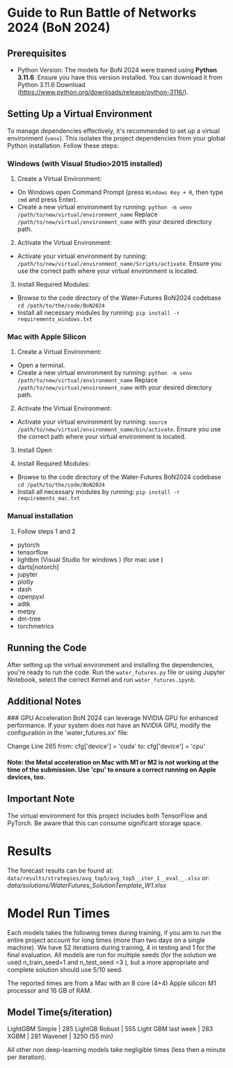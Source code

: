 # Guide to Run Battle of Networks 2024 (BoN 2024)

## Prerequisites
- Python Version: The models for BoN 2024 were trained using **Python 3.11.6**. Ensure you have this version installed. You can download it from Python 3.11.6 Download (https://www.python.org/downloads/release/python-3116/).

## Setting Up a Virtual Environment
To manage dependencies effectively, it's recommended to set up a virtual environment (`venv`). This isolates the project dependencies from your global Python installation. Follow these steps:

### Windows (with Visual Studio>2015 installed)
1. Create a Virtual Environment:
  - On Windows open Command Prompt (press `Windows Key + R`, then type `cmd` and press Enter).
  - Create a new virtual environment by running:
    `python -m venv /path/to/new/virtual/environment_name`
    Replace `/path/to/new/virtual/environment_name` with your desired directory path.

2. Activate the Virtual Environment:
  - Activate your virtual environment by running:
    `/path/to/new/virtual/environment_name/Scripts/activate`.
    Ensure you use the correct path where your virtual environment is located.

3. Install Required Modules:
  - Browse to the code directory of the Water-Futures BoN2024 codebase
    `cd /path/to/the/code/BoN2024`
  - Install all necessary modules by running:
    `pip install -r requirements_windows.txt`

### Mac with Apple Silicon
1. Create a Virtual Environment:
  - Open a terminal.
  - Create a new virtual environment by running:
    `python -m venv /path/to/new/virtual/environment_name`
    Replace `/path/to/new/virtual/environment_name` with your desired directory path.

2. Activate the Virtual Environment:
  - Activate your virtual environment by running:
    `source /path/to/new/virtual/environment_name/bin/activate`.
    Ensure you use the correct path where your virtual environment is located.

3. Install Open

3. Install Required Modules:
  - Browse to the code directory of the Water-Futures BoN2024 codebase
    `cd /path/to/the/code/BoN2024`
  - Install all necessary modules by running:
    `pip install -r requirements_mac.txt`

### Manual installation
1. Follow steps 1 and 2 

- pytorch 
- tensorflow 
- lightbm (Visual Studio for windows ) (for mac use )
- darts[notorch]
- jupyter 
- plotly 
- dash 
- openpyxl
- adtk
- metpy
- dm-tree
- torchmetrics
    
## Running the Code
After setting up the virtual environment and installing the dependencies, you're ready to run the code. 
Run the `water_futures.py` file or using Jupyter Notebook, select the correct Kernel and run `water_futures.ipynb`.

## Additional Notes
### GPU Acceleration
BoN 2024 can leverage NVIDIA GPU for enhanced performance. If your system does not have an NVIDIA GPU, modify the configuration in the 'water_futures.xx' file:

Change Line 265 from:
cfg['device'] = 'cuda'
to:
cfg['device'] = 'cpu'

#### Note: the Metal acceleration on Mac with M1 or M2 is not working at the time of the submission. Use 'cpu' to ensure a correct running on Apple devices, too. 

## Important Note
The virtual environment for this project includes both TensorFlow and PyTorch. Be aware that this can consume significant storage space.

# Results
The forecast results can be found at:
`data/results/strategies/avg_top5/avg_top5__iter_1__eval__.xlsx`
or:
*data/solutions/WaterFutures_SolutionTemplate_W1.xlsx*


# Model Run Times

Each models takes the following times during training, if you aim to run the entire project account for long times (more than two days on a single machine). We have 52 iterations during training, 4 in testing and 1 for the final evaluation. All models are run for multiple seeds (for the solution we used n_train_seed=1 and n_test_seed =3 ), but a more appropriate and complete solution should use 5/10 seed.  

The reported times are from a Mac with an 8 core (4+4) Apple silicon M1 processor and 16 GB of RAM. 

Model				Time(s/iteration)
-----------------------------------
LightGBM Simple		|	285
LightGB Robust | 555
Light GBM last week | 283
XGBM | 281
Wavenet				| 3250 (55 min)

All other non deep-learning models take negligible times (less then a minute per iteration). 					

	
